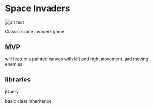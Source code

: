 # Space Invaders
[logo]: https://image.freepik.com/free-vector/space-invaders-game_62147502273.jpg "Logo Title Text 2"
![alt text][logo]

Classic space invaders game
## MVP
will feature a painted canvas with left and right movement. and moving enemies.
## libraries
jQuery

basic class inheritence
